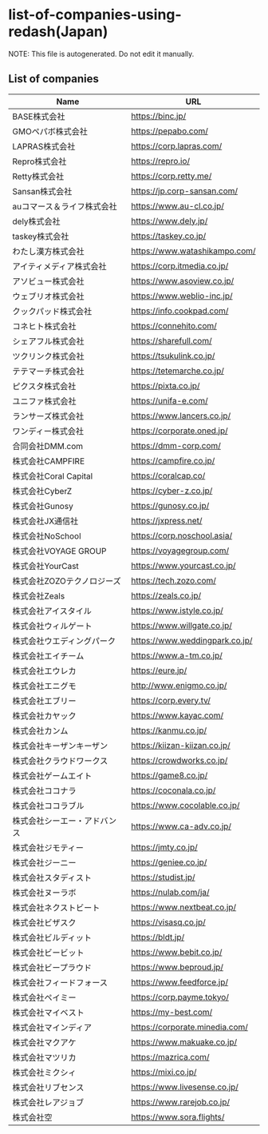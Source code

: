 # list-of-companies-using-redash(Japan)

NOTE: This file is autogenerated. Do not edit it manually.

## List of companies

| Name | URL |
| --- | --- |
| BASE株式会社 | https://binc.jp/ |
| GMOペパボ株式会社 | https://pepabo.com/ |
| LAPRAS株式会社 | https://corp.lapras.com/ |
| Repro株式会社 | https://repro.io/ |
| Retty株式会社 | https://corp.retty.me/ |
| Sansan株式会社 | https://jp.corp-sansan.com/ |
| auコマース＆ライフ株式会社 | https://www.au-cl.co.jp/ |
| dely株式会社 | https://www.dely.jp/ |
| taskey株式会社 | https://taskey.co.jp/ |
| わたし漢方株式会社 | https://www.watashikampo.com/ |
| アイティメディア株式会社 | https://corp.itmedia.co.jp/ |
| アソビュー株式会社 | https://www.asoview.co.jp/ |
| ウェブリオ株式会社 | https://www.weblio-inc.jp/ |
| クックパッド株式会社 | https://info.cookpad.com/ |
| コネヒト株式会社 | https://connehito.com/ |
| シェアフル株式会社 | https://sharefull.com/ |
| ツクリンク株式会社 | https://tsukulink.co.jp/ |
| テテマーチ株式会社 | https://tetemarche.co.jp/ |
| ピクスタ株式会社 | https://pixta.co.jp/ |
| ユニファ株式会社 | https://unifa-e.com/ |
| ランサーズ株式会社 | https://www.lancers.co.jp/ |
| ワンディー株式会社 | https://corporate.oned.jp/ |
| 合同会社DMM.com | https://dmm-corp.com/ |
| 株式会社CAMPFIRE | https://campfire.co.jp/ |
| 株式会社Coral Capital | https://coralcap.co/ |
| 株式会社CyberZ | https://cyber-z.co.jp/ |
| 株式会社Gunosy | https://gunosy.co.jp/ |
| 株式会社JX通信社 | https://jxpress.net/ |
| 株式会社NoSchool | https://corp.noschool.asia/ |
| 株式会社VOYAGE GROUP | https://voyagegroup.com/ |
| 株式会社YourCast | https://www.yourcast.co.jp/ |
| 株式会社ZOZOテクノロジーズ | https://tech.zozo.com/ |
| 株式会社Zeals | https://zeals.co.jp/ |
| 株式会社アイスタイル | https://www.istyle.co.jp/ |
| 株式会社ウィルゲート | https://www.willgate.co.jp/ |
| 株式会社ウエディングパーク | https://www.weddingpark.co.jp/ |
| 株式会社エイチーム | https://www.a-tm.co.jp/ |
| 株式会社エウレカ | https://eure.jp/ |
| 株式会社エニグモ | http://www.enigmo.co.jp/ |
| 株式会社エブリー | https://corp.every.tv/ |
| 株式会社カヤック | https://www.kayac.com/ |
| 株式会社カンム | https://kanmu.co.jp/ |
| 株式会社キーザンキーザン | https://kiizan-kiizan.co.jp/ |
| 株式会社クラウドワークス | https://crowdworks.co.jp/ |
| 株式会社ゲームエイト | https://game8.co.jp/ |
| 株式会社ココナラ | https://coconala.co.jp/ |
| 株式会社ココラブル | https://www.cocolable.co.jp/ |
| 株式会社シーエー・アドバンス | https://www.ca-adv.co.jp/ |
| 株式会社ジモティー | https://jmty.co.jp/ |
| 株式会社ジーニー | https://geniee.co.jp/ |
| 株式会社スタディスト | https://studist.jp/ |
| 株式会社ヌーラボ | https://nulab.com/ja/ |
| 株式会社ネクストビート | https://www.nextbeat.co.jp/ |
| 株式会社ビザスク | https://visasq.co.jp/ |
| 株式会社ビルディット | https://bldt.jp/ |
| 株式会社ビービット | https://www.bebit.co.jp/ |
| 株式会社ビープラウド | https://www.beproud.jp/ |
| 株式会社フィードフォース | https://www.feedforce.jp/ |
| 株式会社ペイミー | https://corp.payme.tokyo/ |
| 株式会社マイベスト | https://my-best.com/ |
| 株式会社マインディア | https://corporate.minedia.com/ |
| 株式会社マクアケ | https://www.makuake.co.jp/ |
| 株式会社マツリカ | https://mazrica.com/ |
| 株式会社ミクシィ | https://mixi.co.jp/ |
| 株式会社リブセンス | https://www.livesense.co.jp/ |
| 株式会社レアジョブ | https://www.rarejob.co.jp/ |
| 株式会社空 | https://www.sora.flights/ |
